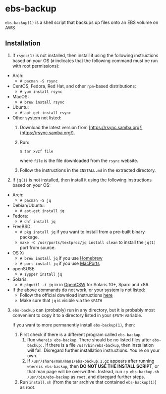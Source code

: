 # ebs-backup

`ebs-backup(1)` is a shell script that backups up files onto an EBS volume on
AWS

## Installation

1. If `rsync(1)` is not installed, then install it using the following
   instructions based on your OS (`#` indicates that the following command must
   be run with root permissions):
  - Arch:
    - `# pacman -S rsync`
  - CentOS, Fedora, Red Hat, and other `rpm`-based distributions:
    - `# yum install rsync`
  - MacOS:
    - `# brew install rsync`
  - Ubuntu:
    - `# apt-get install rsync`
  - Other system not listed:
    1. Download the latest version from
       [https://rsync.samba.org/](https://rsync.samba.org/).
    2. Run:

       `$ tar xvzf file`
       
       where `file` is the file downloaded from the `rsync` website.
    3. Follow the instructions in the `INSTALL.md` in the extracted directory.
2. If `jq(1)` is not installed, then install it using the following instructions
   based on your OS:
  - Arch:
    - `# pacman -S jq`
  - Debian/Ubuntu:
    - `# apt-get install jq`
  - Fedora:
    - `# dnf install jq`
  - FreeBSD:
    - `# pkg install jq` if you want to install from a pre-built binary package.
    - `make -C /usr/ports/textproc/jq install clean` to install the `jq(1)` port
      from source.
  - OS X:
    - `# brew install jq` if you use [Homebrew](http://brew.sh/)
    - `# port install jq` if you use [MacPorts](https://www.macports.org/)
  - openSUSE:
    - `# zypper install jq`
  - Solaris:
    - `# pkgutil -i jq` in in [OpenCSW](https://www.opencsw.org/p/jq) for
      Solaris 10+, Sparc and x86.
  - If the above commands do not work, or your system is not listed:
    - Follow the official download instructions
      [here](https://stedolan.github.io/jq/download/)
    - Make sure that `jq` is visible via the `$PATH`
3. `ebs-backup` can (probably) run in any directory, but it is probably most
   convenient to copy it to a directory listed in your `$PATH` variable.

   If you want to more permanently install `ebs-backup(1)`, then:
   1. First check if there is a different program called `ebs-backup`.
      1. Run `whereis ebs-backup`. There should be no listed files after
         `ebs-backup:`. If there is a file `/usr/bin/ebs-backup`, then
         installation will fail. Disregard further installation instructions.
         You're on your own.
      2. If `/usr/share/man/man1/ebs-backup.1.gz` appears after running `whereis
         ebs-backup`, then **DO NOT USE THE INSTALL SCRIPT**, or that man page
         will be overwritten. Instead, run `cp ebs-backup.sh
         /usr/bin/ebs-backup` as `root`, and disregard further steps.
   2. Run `install.sh` (from the tar archive that contained `ebs-backup(1)`) as
      root.
